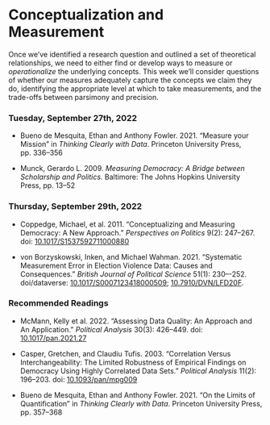 Conceptualization and Measurement
================

Once we’ve identified a research question and outlined a set of
theoretical relationships, we need to either find or develop ways to
measure or *operationalize* the underlying concepts. This week we’ll
consider questions of whether our measures adequately capture the
concepts we claim they do, identifying the appropriate level at which to
take measurements, and the trade-offs between parsimony and precision.

### Tuesday, September 27th, 2022

-   Bueno de Mesquita, Ethan and Anthony Fowler. 2021. “Measure your
    Mission” in *Thinking Clearly with Data*. Princeton University
    Press, pp. 336–356

-   Munck, Gerardo L. 2009. *Measuring Democracy: A Bridge between
    Scholarship and Politics.* Baltimore: The Johns Hopkins University
    Press, pp. 13–52

### Thursday, September 29th, 2022

-   Coppedge, Michael, et al. 2011. “Conceptualizing and Measuring
    Democracy: A New Approach.” *Perspectives on Politics* 9(2):
    247–267. doi:
    [10.1017/S1537592711000880](https://doi.org/10.1017/S1537592711000880)

-   von Borzyskowski, Inken, and Michael Wahman. 2021. “Systematic
    Measurement Error in Election Violence Data: Causes and
    Consequences.” *British Journal of Political Science* 51(1):
    230–-252. doi/dataverse:
    [10.1017/S0007123418000509](https://doi.org/10.1017/S0007123418000509);
    [10.7910/DVN/LFD20F](https://dataverse.harvard.edu/dataset.xhtml?persistentId=doi:10.7910/DVN/LFD20F).

### Recommended Readings

-   McMann, Kelly et al. 2022. “Assessing Data Quality: An Approach and
    An Application.” *Political Analysis* 30(3): 426–449. doi:
    [10.1017/pan.2021.27](https://doi.org/10.1017/pan.2021.27)

-   Casper, Gretchen, and Claudiu Tufis. 2003. “Correlation Versus
    Interchangeability: The Limited Robustness of Empirical Findings on
    Democracy Using Highly Correlated Data Sets.” *Political Analysis*
    11(2): 196–203. doi:
    [10.1093/pan/mpg009](https://doi.org/10.1093/pan/mpg009)

-   Bueno de Mesquita, Ethan and Anthony Fowler. 2021. “On the Limits of
    Quantification” in *Thinking Clearly with Data*. Princeton
    University Press, pp. 357–368
